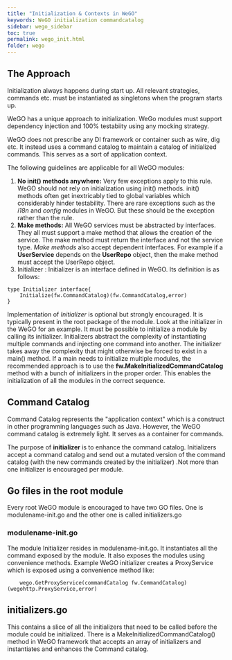```yaml
---
title: "Initialization & Contexts in WeGO"
keywords: WeGO initialization commandcatalog
sidebar: wego_sidebar
toc: true
permalink: wego_init.html
folder: wego
---
```


## The Approach

Initialization always happens during start up. All relevant strategies, commands etc. must be instantiated as singletons when the program starts up.

WeGO has a unique approach to initialization. WeGo modules must support dependency injection and 100% testabiity using any mocking strategy. 

WeGO does not prescribe any DI framework or container such as wire, dig etc. It instead uses a command catalog to maintain a catalog of initialized commands. This serves as a sort of application context.

The following guidelines are applicable for all WeGO modules: 

1. **No init() methods anywhere:** Very few exceptions apply to this rule. WeGO should not rely on initialization using init() methods. init() methods often get inextricably tied to global variables which considerably hinder testability. There are rare exceptions such as the _i18n_ and _config_ modules in WeGO. But these should be the exception rather than the rule.
2. **Make methods:** All WeGO services must be abstracted by interfaces. They all must support a make method that allows the creation of the service. The make method must return the interface and not the service type. *Make methods* also accept dependent interfaces. For example if a __UserService__ depends
on the __UserRepo__ object, then the make method must accept the UserRepo object.
3. Initializer : Initializer is an interface defined in WeGO. Its definition is as follows:

```
type Initializer interface{
	Initialize(fw.CommandCatalog)(fw.CommandCatalog,error)
}
```
Implementation of _Initializer_ is optional but strongly encouraged. It is typically present in the root package of the module. Look at the initializer in the WeGO for an example. It must be possible to initialize a module by calling its initializer. Initializers abstract the complexity of instantiating multiple commands and injecting one command into another. The initializer takes away the complexity that might otherwise be forced to exist in a main() method. If a main needs to initialize multiple modules, the recommended approach is to use the __fw.MakeInitializedCommandCatalog__ method with a bunch of initializers in the proper order. This enables the initialization of all the modules in the correct sequence. 

##  Command Catalog
Command Catalog represents the "application context" which is a construct in other programming languages such as Java. However, the WeGO command catalog is extremely light. It serves as a container for commands.  

The purpose of __initializer__ is to enhance the command catalog. Initializers accept a command catalog and send out a mutated version of the command catalog (with the new commands created by the initializer) .Not more than one initializer is encouraged per module.

## Go files in the root module
Every root WeGO module is encouraged to have two GO files. One is modulename-init.go and the other one is called initializers.go

### modulename-init.go
The module Initializer resides in modulename-init.go. It instantiates all the command exposed by the module. It also exposes the modules using convenience methods. Example WeGO initializer creates a ProxyService which is exposed using a convenience method like:
```
    wego.GetProxyService(commandCatalog fw.CommandCatalog)(wegohttp.ProxyService,error)
```

## initializers.go
This contains a slice of all the initializers that need to be called before the module could be initialized. There is a MakeInitializedCommandCatalog() method in WeGO framework that accepts an array of initializers and instantiates and enhances the Command catalog.



